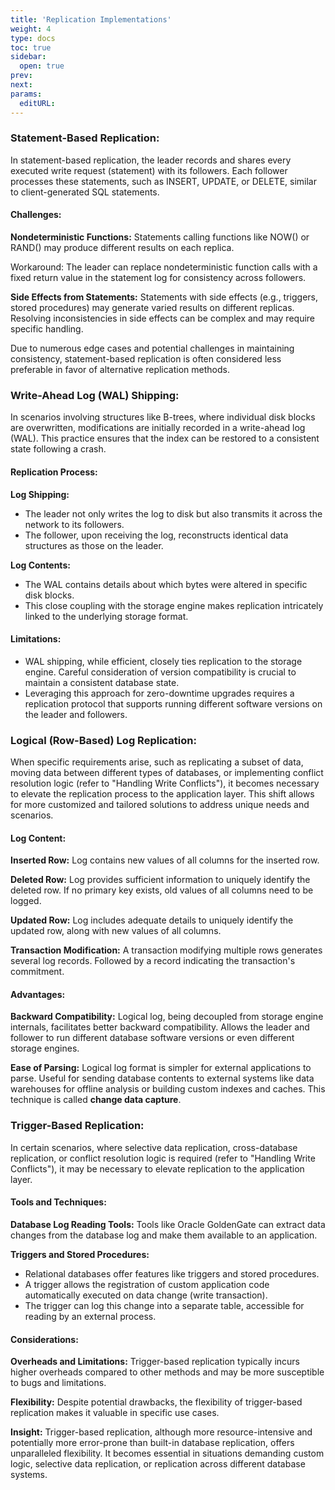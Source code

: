 ```yaml
---
title: 'Replication Implementations'
weight: 4
type: docs
toc: true
sidebar:
  open: true
prev: 
next:
params:
  editURL:
---
```


### Statement-Based Replication:

In statement-based replication, the leader records and shares every executed write request (statement) with its followers. Each follower processes these statements, such as INSERT, UPDATE, or DELETE, similar to client-generated SQL statements.

#### Challenges:

**Nondeterministic Functions:** Statements calling functions like NOW() or RAND() may produce different results on each replica.

Workaround: The leader can replace nondeterministic function calls with a fixed return value in the statement log for consistency across followers.

**Side Effects from Statements:**  Statements with side effects (e.g., triggers, stored procedures) may generate varied results on different replicas. Resolving inconsistencies in side effects can be complex and may require specific handling.

Due to numerous edge cases and potential challenges in maintaining consistency, statement-based replication is often considered less preferable in favor of alternative replication methods.

### Write-Ahead Log (WAL) Shipping:

In scenarios involving structures like B-trees, where individual disk blocks are overwritten, modifications are initially recorded in a write-ahead log (WAL). This practice ensures that the index can be restored to a consistent state following a crash.

#### Replication Process:

**Log Shipping:**
- The leader not only writes the log to disk but also transmits it across the network to its followers.
- The follower, upon receiving the log, reconstructs identical data structures as those on the leader.

**Log Contents:**
- The WAL contains details about which bytes were altered in specific disk blocks.
- This close coupling with the storage engine makes replication intricately linked to the underlying storage format.

#### Limitations:

- WAL shipping, while efficient, closely ties replication to the storage engine. Careful consideration of version compatibility is crucial to maintain a consistent database state. 
- Leveraging this approach for zero-downtime upgrades requires a replication protocol that supports running different software versions on the leader and followers.


### Logical (Row-Based) Log Replication:

When specific requirements arise, such as replicating a subset of data, moving data between different types of databases, or implementing conflict resolution logic (refer to "Handling Write Conflicts"), it becomes necessary to elevate the replication process to the application layer. This shift allows for more customized and tailored solutions to address unique needs and scenarios.

#### Log Content:

**Inserted Row:** Log contains new values of all columns for the inserted row.

**Deleted Row:** Log provides sufficient information to uniquely identify the deleted row. If no primary key exists, old values of all columns need to be logged.

**Updated Row:** Log includes adequate details to uniquely identify the updated row, along with new values of all columns.

**Transaction Modification:** A transaction modifying multiple rows generates several log records. Followed by a record indicating the transaction's commitment.

#### Advantages:

**Backward Compatibility:** Logical log, being decoupled from storage engine internals, facilitates better backward compatibility. Allows the leader and follower to run different database software versions or even different storage engines.

**Ease of Parsing:** Logical log format is simpler for external applications to parse. Useful for sending database contents to external systems like data warehouses for offline analysis or building custom indexes and caches. This technique is called **change data capture**.

### Trigger-Based Replication:

In certain scenarios, where selective data replication, cross-database replication, or conflict resolution logic is required (refer to "Handling Write Conflicts"), it may be necessary to elevate replication to the application layer.

#### Tools and Techniques:

**Database Log Reading Tools:** Tools like Oracle GoldenGate can extract data changes from the database log and make them available to an application.

**Triggers and Stored Procedures:**
- Relational databases offer features like triggers and stored procedures.
- A trigger allows the registration of custom application code automatically executed on data change (write transaction).
- The trigger can log this change into a separate table, accessible for reading by an external process.

#### Considerations:

**Overheads and Limitations:** Trigger-based replication typically incurs higher overheads compared to other methods and may be more susceptible to bugs and limitations.

**Flexibility:** Despite potential drawbacks, the flexibility of trigger-based replication makes it valuable in specific use cases.

**Insight:**
Trigger-based replication, although more resource-intensive and potentially more error-prone than built-in database replication, offers unparalleled flexibility. It becomes essential in situations demanding custom logic, selective data replication, or replication across different database systems.